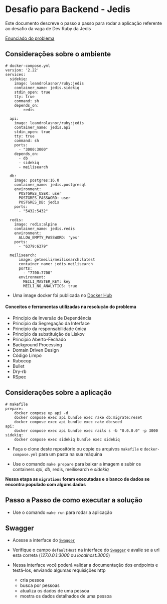 # Desafio para Backend - Jedis

Este documento descreve o passo a passo para rodar a aplicação referente ao desafio da vaga de Dev Ruby da Jedis

[Enunciado do problema](https://github.com/leandrolasnor/jedis/blob/master/DESCRIPTION.md)

## Considerações sobre o ambiente

```
# docker-compose.yml
version: '2.22'
services:
  sidekiq:
    image: leandrolasnor/ruby:jedis
    container_name: jedis.sidekiq
    stdin_open: true
    tty: true
    command: sh
    depends_on:
      - redis

  api:
    image: leandrolasnor/ruby:jedis
    container_name: jedis.api
    stdin_open: true
    tty: true
    command: sh
    ports:
      - "3000:3000"
    depends_on:
      - db
      - sidekiq
      - meilisearch

  db:
    image: postgres:16.0
    container_name: jedis.postgresql
    environment:
      POSTGRES_USER: user
      POSTGRES_PASSWORD: user
      POSTGRES_DB: jedis
    ports:
      - "5432:5432"

  redis:
    image: redis:alpine
    container_name: jedis.redis
    environment:
      ALLOW_EMPTY_PASSWORD: 'yes'
    ports:
      - "6379:6379"

  meilisearch:
      image: getmeili/meilisearch:latest
      container_name: jedis.meilisearch
      ports:
        - "7700:7700"
      environment:
        MEILI_MASTER_KEY: key
        MEILI_NO_ANALYTICS: true
```

* Uma image docker foi publicada no [Docker Hub](https://hub.docker.com/layers/leandrolasnor/ruby/jedis/images/sha256-03046a84e3dadf16f408ea84d1543530091cc75b0a574b8a220bb1c36307a0bc?context=repo)

#### Conceitos e ferramentas utilizadas na resolução do problema
* Princípio de Inversão de Dependência
* Princípio da Segregação da Interface
* Princípio da responsabilidade única
* Princípio da substituição de Liskov
* Princípio Aberto-Fechado
* Background Processing
* Domain Driven Design
* Código Limpo
* Rubocop
* Bullet
* Dry-rb
* RSpec

## Considerações sobre a aplicação

```
# makefile
prepare:
	docker compose up api -d
	docker compose exec api bundle exec rake db:migrate:reset
	docker compose exec api bundle exec rake db:seed
api:
	docker compose exec api bundle exec rails s -b "0.0.0.0" -p 3000
sidekiq:
	docker compose exec sidekiq bundle exec sidekiq
```

* Faça o clone deste repositório ou copie os arquivos `makefile` e `docker-compose.yml` para um pasta na sua máquina

* Use o comando `make prepare` para baixar a imagem e subir os containers _api_, _db_, redis, meilisearch e _sidekiq_

__Nessa etapa as `migrations` foram executadas e o banco de dados se encontra populado com alguns dados__

## Passo a Passo de como executar a solução

* Use o comando `make run` para rodar a aplicação

## Swagger

* Acesse a interface do [`Swagger`](http://localhost:3000/api-docs)
* Verifique o campo `defaultHost` na interface do [`Swagger`](http://localhost:3000/api-docs) e avalie se a url esta correta (_127.0.0.1:3000_ ou _localhost:3000_)

* Nessa interface você poderá validar a documentação dos endpoints e testá-los, enviando algumas requisições http

    - cria pessoa
    - busca por pessoas
    - atualiza os dados de uma pessoa
    - mostra os dados detalhados de uma pessoa
